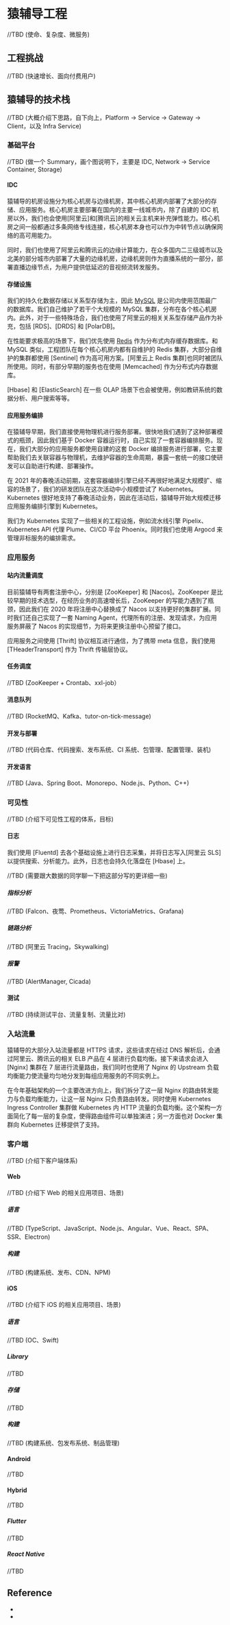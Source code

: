 # 猿辅导工程

//TBD (使命、复杂度、微服务)

## 工程挑战

//TBD (快速增长、面向付费用户)

## 猿辅导的技术栈

//TBD (大概介绍下思路，自下向上，Platform -> Service -> Gateway -> Client，以及 Infra Service)

### 基础平台

//TBD (做一个 Summary，画个图说明下，主要是 IDC, Network -> Service Container, Storage)

#### IDC

猿辅导的机房设施分为核心机房与边缘机房，其中核心机房内部署了大部分的存储、应用服务。核心机房主要部署在国内的主要一线城市内，除了自建的 IDC 机房以外，我们也会使用[阿里云]和[腾讯云]的相关云主机来补充弹性能力。核心机房之间一般都通过多条网络专线连接，核心机房本身也可以作为中转节点以确保网络的高可用能力。

同时，我们也使用了阿里云和腾讯云的边缘计算能力，在众多国内二三级城市以及北美的部分城市内部署了大量的边缘机房，边缘机房则作为直播系统的一部分，部署直播边缘节点，为用户提供低延迟的音视频流转发服务。

#### 存储设施

我们的持久化数据存储以关系型存储为主，因此 [MySQL] 是公司内使用范围最广的数据库。我们自己维护了若干个大规模的 MySQL 集群，分布在各个核心机房内。此外，对于一些特殊场合，我们也使用了阿里云的相关关系型存储产品作为补充，包括 [RDS]、[DRDS] 和 [PolarDB]。

在性能要求极高的场景下，我们优先使用 [Redis] 作为分布式内存缓存数据库。和 MySQL 类似，工程团队在每个核心机房内都有自维护的 Redis 集群，大部分自维护的集群都使用 [Sentinel] 作为高可用方案。[阿里云上 Redis 集群]也同时被团队所使用。同时，有部分早期的服务也在使用 [Memcached] 作为分布式内存数据库。

[Hbase] 和 [ElasticSearch] 在一些 OLAP 场景下也会被使用，例如教研系统的数据分析、用户搜索等等。

#### 应用服务编排

在猿辅导早期，我们直接使用物理机进行服务部署。很快地我们遇到了这种部署模式的瓶颈，因此我们基于 Docker 容器运行时，自己实现了一套容器编排服务。现在，我们大部分的应用服务都使用自建的这套 Docker 编排服务进行部署，它主要帮助我们去关联容器与物理机，去维护容器的生命周期，暴露一套统一的接口使研发可以自助进行构建、部署操作。

在 2021 年的春晚活动前期，这套容器编排引擎已经不再很好地满足大规模扩、缩容的场景了，我们的研发团队在这次活动中小规模尝试了 Kubernetes。Kubernetes 很好地支持了春晚活动业务，因此在活动后，猿辅导开始大规模迁移应用服务编排引擎到 Kubernetes。

我们为 Kubernetes 实现了一些相关的工程设施，例如流水线引擎 Pipelix、Kubernetes API 代理 Plume、CI/CD 平台 Phoenix。同时我们也使用 Argocd 来管理非标服务的编排需求。

### 应用服务

#### 站内流量调度

目前猿辅导有两套注册中心，分别是 [ZooKeeper] 和 [Nacos]。ZooKeeper 是比较早期的技术选型，在经历业务的高速增长后，ZooKeeper 的写能力遇到了瓶颈，因此我们在 2020 年将注册中心替换成了 Nacos 以支持更好的集群扩展。同时我们还自己实现了一套 Naming Agent，代理所有的注册、发现请求，为应用服务屏蔽了 Nacos 的实现细节，为将来更换注册中心预留了接口。

应用服务之间使用 [Thrift] 协议相互进行通信，为了携带 meta 信息，我们使用 [THeaderTransport] 作为 Thrift 传输层协议。

#### 任务调度

//TBD (ZooKeeper + Crontab、xxl-job）

#### 消息队列

//TBD (RocketMQ、Kafka、tutor-on-tick-message)

#### 开发与部署

//TBD (代码仓库、代码搜索、发布系统、CI 系统、包管理、配置管理、装机)

#### 开发语言

//TBD (Java、Spring Boot、Monorepo、Node.js、Python、C++)

### 可见性

//TBD (介绍下可见性工程的体系，目标)

#### 日志

我们使用 [Fluentd] 去各个基础设施上进行日志采集，并将日志写入[阿里云 SLS]以提供搜索、分析能力。此外，日志也会持久化落盘在 [Hbase] 上。

//TBD (需要跟大数据的同学聊一下把这部分写的更详细一些)

##### 指标分析

//TBD (Falcon、夜莺、Prometheus、VictoriaMetrics、Grafana)

##### 链路分析

//TBD (阿里云 Tracing，Skywalking)

##### 报警

//TBD (AlertManager, Cicada)

#### 测试

//TBD (持续测试平台、流量复制、流量比对)

### 入站流量

猿辅导的大部分入站流量都是 HTTPS 请求，这些请求在经过 DNS 解析后，会通过阿里云、腾讯云的相关 ELB 产品在 4 层进行负载均衡。接下来请求会进入 [Nginx] 集群在 7 层进行流量路由，我们同时也使用了 Nginx 的 Upstream 负载均衡能力使流量均匀地分发到每组应用服务的不同实例上。

在今年基础架构的一个主要改进方向上，我们拆分了这一层 Nginx 的路由转发能力与负载均衡能力，让这一层 Nginx 只负责路由转发。同时使用 Kubernetes Ingress Controller 集群做 Kubernetes 内 HTTP 流量的负载均衡。这个架构一方面简化了每一层的复杂度，使得路由组件可以单独演进；另一方面也对 Docker 集群向 Kubernetes 迁移提供了支持。

### 客户端

//TBD (介绍下客户端体系)

#### Web

//TBD (介绍下 Web 的相关应用项目、场景)

##### 语言

//TBD (TypeScript、JavaScript、Node.js、Angular、Vue、React、SPA、SSR、Electron)

##### 构建

//TBD (构建系统、发布、CDN、NPM)

#### iOS

//TBD (介绍下 iOS 的相关应用项目、场景)

##### 语言

//TBD (OC、Swift)

##### Library

//TBD

##### 存储

//TBD

##### 构建

//TBD (构建系统、包发布系统、制品管理)

#### Android

//TBD

#### Hybrid

//TBD

##### Flutter

//TBD

##### React Native

//TBD

## Reference
* [MySQL]: https://www.mysql.com/
* [Redis]: https://redis.io
